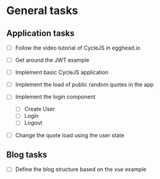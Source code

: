 # General tasks

## Application tasks

- [ ] Follow the video tutorial of CycleJS in egghead.io
- [ ] Get around the JWT example
- [ ] Implement basic CycleJS application
- [ ] Implement the load of public random quotes in the app
- [ ] Implement the login component
  - [ ] Create User
  - [ ] Login 
  - [ ] Logout
- [ ] Change the quote load using the user state


## Blog tasks

- [ ] Define the blog structure based on the *vue* example
